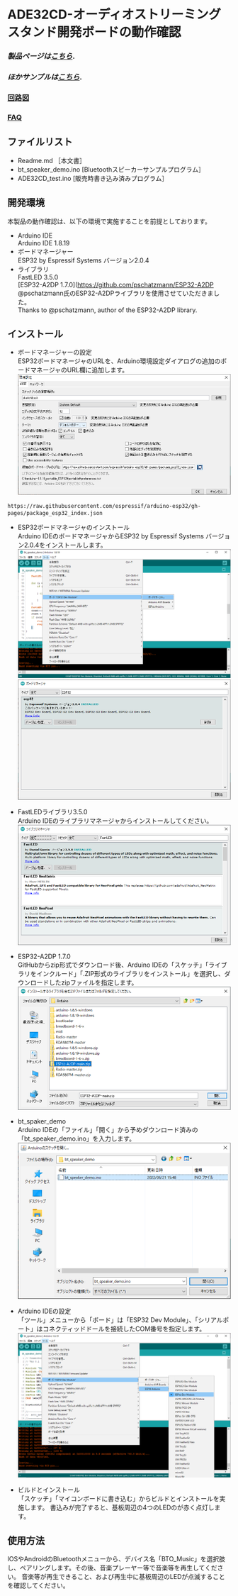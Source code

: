 # ADE32CD-オーディオストリーミングスタンド開発ボードの動作確認

### *製品ページは[こちら](http://bit-trade-one.co.jp/ADE32CD)*.

### *ほかサンプルは[こちら](https://github.com/ConnectedDoll/examples)*.

### [回路図](https://github.com/bit-trade-one/ADE32CD-Connected-Doll/blob/master/Schematics/ADE32CM_V1.1_Schematics.pdf)

### [FAQ](https://github.com/bit-trade-one/ADE32CD-Connected-Doll/blob/master/FAQ.md)

## ファイルリスト
- Readme.md             ［本文書］
- bt_speaker_demo.ino    [Bluetoothスピーカーサンプルプログラム］
- ADE32CD_test.ino       [販売時書き込み済みプログラム］

## 開発環境
本製品の動作確認は、以下の環境で実施することを前提としております。
- Arduino IDE<BR>
  Arduino IDE 1.8.19
- ボードマネージャー<BR>
ESP32 by Espressif Systems バージョン2.0.4
- ライブラリ<BR>
FastLED 3.5.0<BR>
[ESP32-A2DP 1.7.0](https://github.com/pschatzmann/ESP32-A2DP<BR>
@pschatzmann氏のESP32-A2DPライブラリを使用させていただきました。<BR>
Thanks to @pschatzmann, author of the ESP32-A2DP library.


## インストール
- ボードマネージャーの設定<BR>
ESP32ボードマネージャのURLを、Arduino環境設定ダイアログの追加のボードマネージャのURL欄に追加します。<BR>
![](./img/README2022-07-12-09-28-24.png)
```
https://raw.githubusercontent.com/espressif/arduino-esp32/gh-pages/package_esp32_index.json
```

- ESP32ボードマネージャのインストール<BR>
Arduino IDEのボードマネージャからESP32 by Espressif Systems バージョン2.0.4をインストールします。
![](./img/README2022-07-12-09-40-08.png)
![](./img/README2022-07-12-09-31-34.png)

- FastLEDライブラリ3.5.0<BR> 
Arduino IDEのライブラリマネージャからインストールしてください。
![](./img/Readme2022-06-21-16-22-53.png)

- ESP32-A2DP 1.7.0<BR>
GitHubからzip形式でダウンロード後、Arduino IDEの「スケッチ」「ライブラリをインクルード」「.ZIP形式のライブラリをインストール」を選択し、ダウンロードしたzipファイルを指定します。
![](./img/Readme2022-06-21-16-23-53.png)

- bt_spaker_demo<BR>
Arduino IDEの「ファイル」「開く」から予めダウンロード済みの「bt_speaker_demo.ino」を入力します。
![](./img/Readme2022-06-21-16-35-54.png)

- Arduino IDEの設定<BR>
「ツール」メニューから「ボード」は「ESP32 Dev Module」、「シリアルポート」はコネクティッドドールを接続したCOM番号を指定します。
![](./img/Readme2022-06-21-16-39-11.png)

- ビルドとインストール<BR>
「スケッチ」「マイコンボードに書き込む」からビルドとインストールを実施します。
書込みが完了すると、基板周辺の4つのLEDのが赤く点灯します。

## 使用方法
IOSやAndroidのBluetoothメニューから、デバイス名「BTO_Music」を選択肢し、ペアリングします。その後、音楽プレーヤー等で音楽等を再生してください。
音楽等が再生できること、および再生中に基板周辺のLEDが点滅することを確認してください。 
